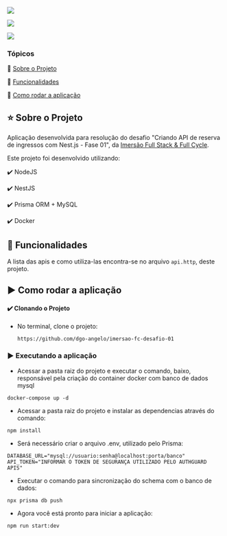 <p align="left">
  <img src="https://img.shields.io/static/v1?label=Typescript&message=language&color=red&style=for-the-badge&logo=typescript"/>
</p>
<p align="left">
  <img src="https://img.shields.io/static/v1?label=NODEJS&message=back-end&color=green&style=for-the-badge&logo=node.js"/>
</p>  
<p align="left">
  <img src="https://img.shields.io/static/v1?label=nestjs&message=framework&color=purple&style=for-the-badge&logo=nestjs"/>
</p>

### Tópicos

:small_blue_diamond: [Sobre o Projeto](#star-sobre-o-projeto)

:small_blue_diamond: [Funcionalidades](#bookmark_tabs-funcionalidades)

:small_blue_diamond: [Como rodar a aplicação](#arrow_forward-como-rodar-a-aplicação)

## :star: Sobre o Projeto

Aplicação desenvolvida para resolução do desafio "Criando API de reserva de ingressos com Nest.js - 
Fase 01", da [Imersão Full Stack & Full Cycle](https://imersao.fullcycle.com.br/evento/).

Este projeto foi desenvolvido utilizando:

:heavy_check_mark: NodeJS

:heavy_check_mark: NestJS

:heavy_check_mark: Prisma ORM + MySQL

:heavy_check_mark: Docker

## :bookmark_tabs: Funcionalidades

A lista das apis e como utiliza-las encontra-se no arquivo ```api.http```, deste projeto.


## :arrow_forward: Como rodar a aplicação

#### :heavy_check_mark: Clonando o Projeto

- No terminal, clone o projeto:

  ```
  https://github.com/dgo-angelo/imersao-fc-desafio-01
  ```

### :arrow_forward: Executando a aplicação

- Acessar a pasta raiz do projeto e executar o comando, baixo, responsável pela criação do container docker com banco de dados mysql

```
docker-compose up -d
```

- Acessar a pasta raiz do projeto e instalar as dependencias através do comando:

```
npm install
```

- Será necessário criar o arquivo .env, utilizado pelo Prisma:

```
DATABASE_URL="mysql://usuario:senha@localhost:porta/banco"
API_TOKEN="INFORMAR O TOKEN DE SEGURANÇA UTILIZADO PELO AUTHGUARD APIS"
```

- Executar o comando para sincronização do schema com o banco de dados:

```
npx prisma db push
```

- Agora você está pronto para iniciar a aplicação:

```
npm run start:dev
```
